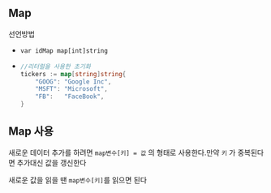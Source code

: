 ## Map

선언방법

- `var idMap map[int]string`

- ```go
  //리터럴을 사용한 초기화
  tickers := map[string]string{
      "GOOG": "Google Inc",
      "MSFT": "Microsoft",
      "FB":   "FaceBook",
  }
  ```

## 

## Map 사용

새로운 데이터 추가를 하려면 `map변수[키] = 값` 의 형태로 사용한다.만약 `키` 가 중복된다면 추가대신 값을 갱신한다

새로운 값을 읽을 땐 `map변수[키]`를 읽으면 된다

